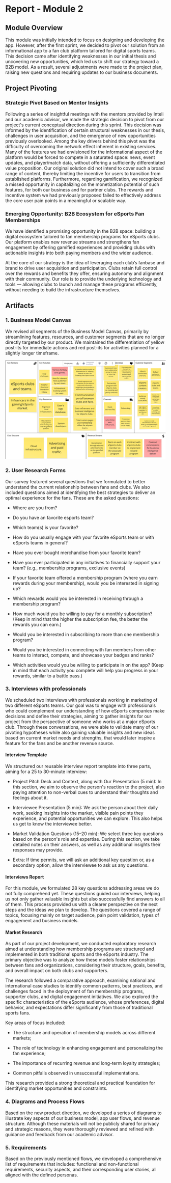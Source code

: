 # Report - Module 2

## Module Overview

This module was initially intended to focus on designing and developing the app. However, after the first sprint, we decided to pivot our solution from an informational app to a fan club platform tailored for digital sports teams. This decision came after identifying weaknesses in our initial thesis and uncovering new opportunities, which led us to shift our strategy toward a B2B model. As a result, several adjustments were made to the project plan, raising new questions and requiring updates to our business documents. 

## Project Pivoting

### Strategic Pivot Based on Mentor Insights

Following a series of insightful meetings with the mentors provided by Inteli and our academic advisor, we made the strategic decision to pivot from our project's current conceptual direction during this sprint. This decision was informed by the identification of certain structural weaknesses in our thesis, challenges in user acquisition, and the emergence of new opportunities previously overlooked. Among the key drivers behind this pivot was the difficulty of overcoming the network effect inherent in existing services. Many of the features we had envisioned for the informational aspect of the platform would be forced to compete in a saturated space: news, event updates, and player/match data, without offering a sufficiently differentiated value proposition. Our original solution did not intend to cover such a broad range of content, thereby limiting the incentive for users to transition from established platforms. Furthermore, regarding gamification, we recognized a missed opportunity in capitalizing on the monetization potential of such features, for both our business and for partner clubs. The rewards and incentive system we had previously proposed failed to effectively address the core user pain points in a meaningful or scalable way.

### Emerging Opportunity: B2B Ecosystem for eSports Fan Memberships

We have identified a promising opportunity in the B2B space: building a digital ecosystem tailored to fan membership programs for eSports clubs. Our platform enables new revenue streams and strengthens fan engagement by offering gamified experiences and providing clubs with actionable insights into both paying members and the wider audience.

At the core of our strategy is the idea of leveraging each club’s fanbase and brand to drive user acquisition and participation. Clubs retain full control over the rewards and benefits they offer, ensuring autonomy and alignment with their community. Our role is to provide the underlying technology and tools — allowing clubs to launch and manage these programs efficiently, without needing to build the infrastructure themselves.

## Artifacts

### 1. Business Model Canvas

We revised all segments of the Business Model Canvas, primarily by streamlining features, resources, and customer segments that are no longer directly targeted by our product. We maintained the differentiation of yellow post-its for immediate actions and red post-its for activities planned for a slightly longer timeframe.

<img src="./assets/modulo_2/BMC.png"/>

### 2. User Research Forms

Our survey featured several questions that we formulated to better understand the current relationship between fans and clubs. We also included questions aimed at identifying the best strategies to deliver an optimal experience for the fans. These are the asked questions:

- Where are you from?

- Do you have an favorite esports team?

- Which team(s) is your favorite?

- How do you usually engage with your favorite eSports team or with eSports teams in general?

- Have you ever bought merchandise from your favorite team?

- Have you ever participated in any initiatives to financially support your team? (e.g., membership programs, exclusive events)

- If your favorite team offered a membership program (where you earn rewards during your membership), would you be interested in signing up?

- Which rewards would you be interested in receiving through a membership program?

- How much would you be willing to pay for a monthly subscription? (Keep in mind that the higher the subscription fee, the better the rewards you can earn.)

- Would you be interested in subscribing to more than one membership program?

- Would you be interested in connecting with fan members from other teams to interact, compete, and showcase your badges and ranks?

- Which activities would you be willing to participate in on the app? (Keep in mind that each activity you complete will help you progress in your rewards, similar to a battle pass.)

### 3. Interviews with professionals

We scheduled two interviews with professionals working in marketing of two different eSports teams. Our goal was to engage with professionals who could complement our understanding of how eSports companies make decisions and define their strategies, aiming to gather insights for our project from the perspective of someone who works at a major eSports club. Through these conversations, we were able to validate many of our pivoting hypotheses while also gaining valuable insights and new ideas based on current market needs and strengths, that would later inspire a feature for the fans and be another revenue source.

#### Interview Template

We structured our reusable interview report template into three parts, aiming for a 25 to 30-minute interview:

- Project Pitch Deck and Context, along with Our Presentation (5 min): In this section, we aim to observe the person's reaction to the project, also paying attention to non-verbal cues to understand their thoughts and feelings about it.

- Interviewee Presentation (5 min): We ask the person about their daily work, seeking insights into the market, visible pain points they experience, and potential opportunities we can explore. This also helps us get to know the interviewee better.

- Market Validation Questions (15–20 min): We select three key questions based on the person's role and expertise. During this section, we take detailed notes on their answers, as well as any additional insights their responses may provide.

- Extra: If time permits, we will ask an additional key question or, as a secondary option, allow the interviewee to ask us any questions.

#### Interviews Report

For this module, we formulated 28 key questions addressing areas we do not fully comprehend yet. These questions guided our interviews, helping us not only gather valuable insights but also successfully find answers to all of them. This process provided us with a clearer perspective on the next steps and the ideas we plan to develop. The questions covered a range of topics, focusing mainly on target audience, pain point validation, types of engagement and business models.

#### Market Research

As part of our project development, we conducted exploratory research aimed at understanding how membership programs are structured and implemented in both traditional sports and the eSports industry. The primary objective was to analyze how these models foster relationships between fans and organizations, considering their structure, goals, benefits, and overall impact on both clubs and supporters.

The research followed a comparative approach, examining national and international case studies to identify common patterns, best practices, and challenges faced in the deployment of fan membership programs, supporter clubs, and digital engagement initiatives. We also explored the specific characteristics of the eSports audience, whose preferences, digital behavior, and expectations differ significantly from those of traditional sports fans.

Key areas of focus included:

- The structure and operation of membership models across different markets;

- The role of technology in enhancing engagement and personalizing the fan experience;

- The importance of recurring revenue and long-term loyalty strategies;

- Common pitfalls observed in unsuccessful implementations.

This research provided a strong theoretical and practical foundation for identifying market opportunities and constraints.

### 4. Diagrams and Process Flows

Based on the new product direction, we developed a series of diagrams to illustrate key aspects of our business model, app user flows, and revenue structure. Although these materials will not be publicly shared for privacy and strategic reasons, they were thoroughly reviewed and refined with guidance and feedback from our academic advisor.

### 5. Requirements

Based on the previously mentioned flows, we developed a comprehensive list of requirements that includes: functional and non-functional requirements, security aspects, and their corresponding user stories, all aligned with the defined personas.